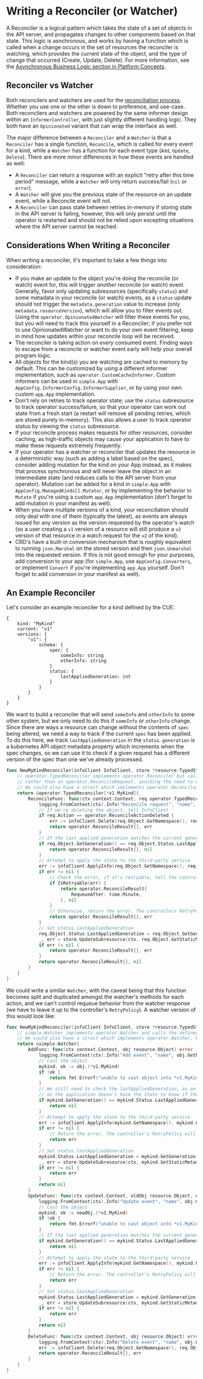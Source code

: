 # Writing a Reconciler (or Watcher)

A Reconciler is a logical pattern which takes the state of a set of objects in the API server, and propagates changes to other components based on that state. 
This logic is asnchronous, and works by having a function which is called when a change occurs in the set of resources the reconciler is watching, 
which provides the current state of the object, and the type of change that occurred (Create, Update, Delete). 
For more information, see the [Asynchronous Business Logic section in Platform Concepts](application-design/platform-concepts.md#asynchronous-business-logic).

## Reconciler vs Watcher

Both reconcilers and watchers are used for the [reconciliation process](./application-design/platform-concepts.md#asynchronous-business-logic). 
Whether you use one or the other is down to preference, and use-case. 
Both reconcilers and watchers are powered by the same informer design within an `InformerController`, with just slightly different handling logic. 
They both have an `Opinionated` variant that can wrap the interface as well.

The major difference between a `Reconciler` and a `Watcher` is that a `Reconciler` has a single function, `Reconcile`, which is called for every event for a kind, while a `Watcher` has a function for each event type (`Add`, `Update`, `Delete`). There are more minor differences in how these events are handled as well:
* A `Reconciler` can return a response with an explicit "retry after this time period" message, while a `Watcher` will only return success/fail (`nil` or `error`).
* A `Watcher` will give you the previous state of the resource on an update event, while a Reconcile event will not.
* A `Reconciler` can pass state between retries in-memory if storing state in the API server is failing, however, this will only persist until the operator is restarted and should not be relied upon excepting situations where the API server cannot be reached.

## Considerations When Writing a Reconciler

When writing a reconciler, it's important to take a few things into consideration:
* If you make an update to the object you're doing the reconcile (or watch) event for, this will trigger _another_ reconcile (or watch) event. Generally, favor only updating subresources (specifically `status`) and some metadata in your reconcile (or watch) events, as a `status` update should not trigger the `metadata.generation` value to increase (only `metadata.resourceVersion`), which will allow you to filter events out. Using the `operator.OpinionatedWatcher` will filter these events for you, but you will need to track this yourself in a Reconciler; if you prefer not to use OpinionatedWatcher or want to do your own event filtering, keep in mind how updates within your reconcile loop will be received.
* The reconciler is taking action on _every_ consumed event. Finding ways to escape from a reconcile or watcher event early will help your overall program logic.
* All objects for the kind(s) you are watching are cached to memory by default. This can be customized by using a different informer implementation, such as `operator.CustomCacheInformer`. Custom informers can be used in `simple.App` with `AppConfig.InformerConfig.InformerSupplier`, or by using your own custom `app.App` implementation.
* Don't rely on retries to track operator state; use the `status` subresource to track operator success/failure, so that your operator can work out state from a fresh start (a restart will remove all pending retries, which are stored purely in-memory). This also allows a user to track operator status by viewing the `status` subresource.
* If your reconcile process makes requests for other resources, consider caching, as high-traffic objects may cause your application to have to make these requests extremely frequently.
* If your operator has a watcher or reconciler that updates the resource in a deterministic way (such as adding a label based on the spec), consider adding mutation for the kind on your App instead, as it makes that process synchronous and will never leave the object in an intermediate state (and reduces calls to the API server from your operator). Mutation can be added for a kind in `simple.App` with `AppConfig.ManagedKinds[].Mutator`, or by implementing the behavior in `Mutate` if you're using a custom `app.App` implementation (don't forget to add mutation in your manifest as well).
* When you have multiple versions of a kind, your reconciliation should only deal with one of them (typically the latest), as events are always issued for any version as the version requested by the operator's watch (so a user creating a `v1` version of a resource will still produce a `v2` version of that resource in a watch request for the `v2` of the kind).
* CRD's have a built-in conversion mechanism that is roughly equivalent to running `json.Marshal` on the stored version and then `json.Unmarshal` into the requested version. If this is not good enough for your purposes, add conversion to your app (for `simple.App`, use `AppConfig.Converters`, or implement `Convert` if you're implementing `app.App` yourself. Don't forget to add conversion in your manifest as well).

## An Example Reconciler

Let's consider an example reconciler for a kind defined by the CUE:
```cue
{
	kind: "MyKind"
	current: "v1"
	versions: {
		"v1": {
			schema: {
				spec: {
					someInfo: string
					otherInfo: string
				}
				status: {
					lastAppliedGeneration: int
				}
			}
		}
	}
}
```
We want to build a reconciler that will send `someInfo` and `otherInfo` to some other system, but we only need to do this if `someInfo` or `otherInfo` change. 
Since there are ways a resource can change without the contents of `spec` being altered, we need a way to track if the current `spec` has been applied. 
To do this here, we track `lastAppliedGeneration` in the `status`. `generation` is a kubernetes API object metadata property which increments when the spec changes, 
so we can use it to check if a given request has a different version of the spec than one we've already processed. 
```go
func NewMyKindReconciler(infoClient InfoClient, store *resource.TypedStore[*v1.MyKind]) operator.Reconciler {
	// operator.TypedReconciler implements operator.Reconciler but calls ReconcilerFunc with an operator.TypedReeconcileRequest 
	// rather than an operator.ReconcileRequest, avoiding the need to cast resource.Object into our go type. 
	// We could also have a struct which implements operator.Reconciler, but this is easier for simple things.
	return &operator.TypedReconciler[*v1.MyKind]{ 
		ReconcileFunc: func(ctx context.Context, req operator.TypedReconcileRequest[*v1.MyKind]) (operator.ReconcileResult, error) {
			logging.FromContext(ctx).Info("Reconcile request", "name", req.Object.GetName(), "action", operator.ResourceActionFromReconcile(req.Action), "generation", req.Object.GetGeneration())
			// If we're deleting the object, tell InfoClient
			if req.Action == operator.ReconcileActionDeleted {
				err := infoClient.Delete(req.Object.GetNamespace(), req.Object.GetName())
				return operator.ReconcileResult{}, err
			}
			// If the last applied generation matches the current generation of the resource, we can ignore this reconcile request
			if req.Object.GetGeneration() == req.Object.Status.LastAppliedGeneration {
				return operator.ReconcileResult{}, nil
			}
			// Attempt to apply the state to the third-party service
			err := infoClient.ApplyInfo(req.Object.GetNamespace(), req.Object.GetName(), req.Object.Spec.SomeInfo, req.Object.Spec.OtherInfo)
			if err != nil {
				// Check the error, if it's retryable, tell the controller to try again in a bit
				if IsRetryable(err) {
					return operator.ReconcileResult{
						RequeueAfter: time.Minute,
					}, nil
				}
				// Otherwise, return the error. The controllers RetryPolicy will dictate if it should be retried, and after how long
				return operator.ReconcileResult{}, err
			}
			// Set status.lastAppliedGeneration
			req.Object.Status.LastAppliedGeneration = req.Object.GetGeneration()
			_, err = store.UpdateSubresource(ctx, req.Object.GetStaticMetadata().Identifier(), resource.SubresourceStatus, req.Object)
			if err != nil {
				return operator.ReconcileResult{}, err
			}
			return operator.ReconcileResult{}, nil
		}
	}   
}
```
We could write a similar `Watcher`, with the caveat being that this function becomes split and duplicated amongst the watcher's methods for each action, 
and we can't control requeue behavior from the watcher response (we have to leave it up to the controller's `RetryPolicy`). 
A watcher version of this would look like:
```go
func NewMyKindReconciler(infoClient InfoClient, store *resource.TypedStore[*v1.MyKind]) operator.Reconciler {
	// simple.Watcher implements operator.Watcher and calls the defined functions for each event. 
	// We could also have a struct which implements operator.Watcher, but this is easier for simple things.
	return &simple.Watcher{ 
		AddFunc: func(ctx context.Context, obj resource.Object) error {
			logging.FromContext(ctx).Info("Add event", "name", obj.GetName(), "action", "add", "generation", obj.GetGeneration())
			// Cast the object
			mykind, ok := obj.(*v1.MyKind)
			if !ok {
				return fmt.Errorf("unable to cast object into *v1.MyKind")
			}
			// We still need to check the lastAppliedGeneration, as an add event can be called on operator startup, 
			// as the application doesn't have the state to know if the resource already existed.
			if mykind.GetGeneration() == mykind.Status.LastAppliedGeneration {
				return nil
			}
			// Attempt to apply the state to the third-party service
			err := infoClient.ApplyInfo(mykind.GetNamespace(), mykind.GetName(), mykind.Spec.SomeInfo, mykind.Spec.OtherInfo)
			if err != nil {
				// Return the error. The controller's RetryPolicy will dictate if it should be retried, and after how long
				return err
			}
			// Set status.lastAppliedGeneration
			mykind.Status.LastAppliedGeneration = mykind.GetGeneration()
			_, err = store.UpdateSubresource(ctx, mykind.GetStaticMetadata().Identifier(), resource.SubresourceStatus, mykind)
			if err != nil {
				return err
			}
			return nil
		}
		UpdateFunc: func(ctx context.Context, oldObj resource.Object, newObj resource.Object) error {
			logging.FromContext(ctx).Info("Update event", "name", obj.GetName(), "action", "update", "generation", obj.GetGeneration())
			// Cast the object
			mykind, ok := newObj.(*v1.MyKind)
			if !ok {
				return fmt.Errorf("unable to cast object into *v1.MyKind")
			}
			// If the last applied generation matches the current generation of the resource, we can ignore this update
			if mykind.GetGeneration() == mykind.Status.LastAppliedGeneration {
				return nil
			}
			// Attempt to apply the state to the third-party service
			err := infoClient.ApplyInfo(mykind.GetNamespace(), mykind.GetName(), mykind.Spec.SomeInfo, mykind.Spec.OtherInfo)
			if err != nil {
				// Return the error. The controller's RetryPolicy will dictate if it should be retried, and after how long
				return err
			}
			// Set status.lastAppliedGeneration
			mykind.Status.LastAppliedGeneration = mykind.GetGeneration()
			_, err = store.UpdateSubresource(ctx, mykind.GetStaticMetadata().Identifier(), resource.SubresourceStatus, mykind)
			if err != nil {
				return err
			}
			return nil
		}
		DeleteFunc: func(ctx context.Context, obj resource.Object) error {
			logging.FromContext(ctx).Info("Delete event", "name", obj.GetName(), "action", "delete", "generation", obj.GetGeneration())
			err := infoClient.Delete(req.Object.GetNamespace(), req.Object.GetName())
			return operator.ReconcileResult{}, err
		}
	}   
}
```
